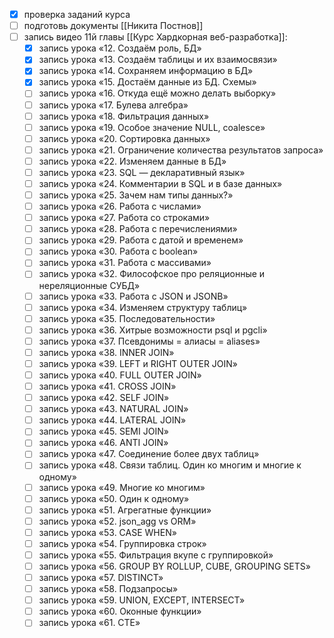 - [x] проверка заданий курса
- [ ] подготовь документы [[Никита Постнов]]
- [ ] запись видео 11й главы [[Курс Хардкорная веб-разработка]]:
	- [x] запись урока «12. Создаём роль, БД»
	- [x] запись урока «13. Создаём таблицы и их взаимосвязи»
	- [x] запись урока «14. Сохраняем информацию в БД»
	- [x] запись урока «15. Достаём данные из БД. Схемы»
	- [ ] запись урока «16. Откуда ещё можно делать выборку»
	- [ ] запись урока «17. Булева алгебра»
	- [ ] запись урока «18. Фильтрация данных»
	- [ ] запись урока «19. Особое значение NULL, coalesce»
	- [ ] запись урока «20. Сортировка данных»
	- [ ] запись урока «21. Ограничение количества результатов запроса»
	- [ ] запись урока «22. Изменяем данные в БД»
	- [ ] запись урока «23. SQL — декларативный язык»
	- [ ] запись урока «24. Комментарии в SQL и в базе данных»
	- [ ] запись урока «25. Зачем нам типы данных?»
	- [ ] запись урока «26. Работа с числами»
	- [ ] запись урока «27. Работа со строками»
	- [ ] запись урока «28. Работа с перечислениями»
	- [ ] запись урока «29. Работа с датой и временем»
	- [ ] запись урока «30. Работа с boolean»
	- [ ] запись урока «31. Работа с массивами»
	- [ ] запись урока «32. Философское про реляционные и нереляционные СУБД»
	- [ ] запись урока «33. Работа с JSON и JSONB»
	- [ ] запись урока «34. Изменяем структуру таблиц»
	- [ ] запись урока «35. Последовательности»
	- [ ] запись урока «36. Хитрые возможности psql и pgcli»
	- [ ] запись урока «37. Псевдонимы = алиасы = aliases»
	- [ ] запись урока «38. INNER JOIN»
	- [ ] запись урока «39. LEFT и RIGHT OUTER JOIN»
	- [ ] запись урока «40. FULL OUTER JOIN»
	- [ ] запись урока «41. CROSS JOIN»
	- [ ] запись урока «42. SELF JOIN»
	- [ ] запись урока «43. NATURAL JOIN»
	- [ ] запись урока «44. LATERAL JOIN»
	- [ ] запись урока «45. SEMI JOIN»
	- [ ] запись урока «46. ANTI JOIN»
	- [ ] запись урока «47. Соединение более двух таблиц»
	- [ ] запись урока «48. Связи таблиц. Один ко многим и многие к одному»
	- [ ] запись урока «49. Многие ко многим»
	- [ ] запись урока «50. Один к одному»
	- [ ] запись урока «51. Агрегатные функции»
	- [ ] запись урока «52. json_agg vs ORM»
	- [ ] запись урока «53. CASE WHEN»
	- [ ] запись урока «54. Группировка строк»
	- [ ] запись урока «55. Фильтрация вкупе с группировкой»
	- [ ] запись урока «56. GROUP BY ROLLUP, CUBE, GROUPING SETS»
	- [ ] запись урока «57. DISTINCT»
	- [ ] запись урока «58. Подзапросы»
	- [ ] запись урока «59. UNION, EXCEPT, INTERSECT»
	- [ ] запись урока «60. Оконные функции»
	- [ ] запись урока «61. CTE»